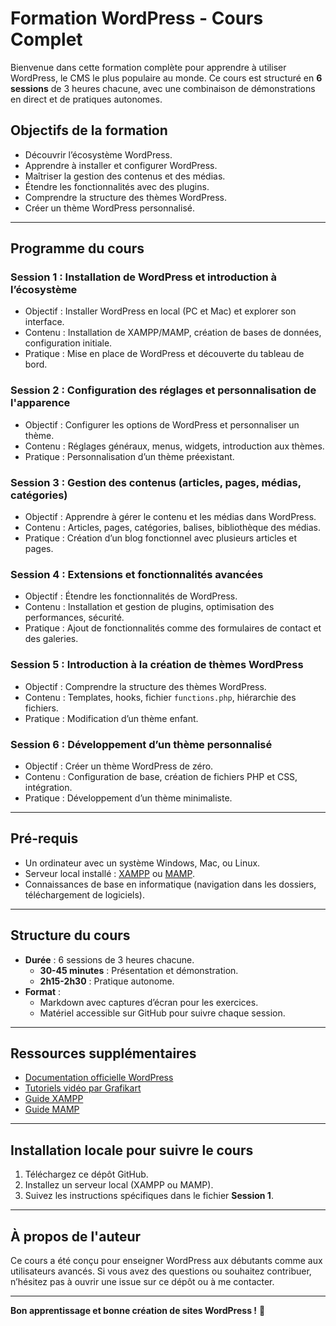 # Formation WordPress - Cours Complet

Bienvenue dans cette formation complète pour apprendre à utiliser WordPress, le CMS le plus populaire au monde. Ce cours est structuré en **6 sessions** de 3 heures chacune, avec une combinaison de démonstrations en direct et de pratiques autonomes.

## Objectifs de la formation
- Découvrir l’écosystème WordPress.
- Apprendre à installer et configurer WordPress.
- Maîtriser la gestion des contenus et des médias.
- Étendre les fonctionnalités avec des plugins.
- Comprendre la structure des thèmes WordPress.
- Créer un thème WordPress personnalisé.

---

## Programme du cours

### **Session 1 : Installation de WordPress et introduction à l’écosystème**
- Objectif : Installer WordPress en local (PC et Mac) et explorer son interface.
- Contenu : Installation de XAMPP/MAMP, création de bases de données, configuration initiale.
- Pratique : Mise en place de WordPress et découverte du tableau de bord.

### **Session 2 : Configuration des réglages et personnalisation de l'apparence**
- Objectif : Configurer les options de WordPress et personnaliser un thème.
- Contenu : Réglages généraux, menus, widgets, introduction aux thèmes.
- Pratique : Personnalisation d’un thème préexistant.

### **Session 3 : Gestion des contenus (articles, pages, médias, catégories)**
- Objectif : Apprendre à gérer le contenu et les médias dans WordPress.
- Contenu : Articles, pages, catégories, balises, bibliothèque des médias.
- Pratique : Création d’un blog fonctionnel avec plusieurs articles et pages.

### **Session 4 : Extensions et fonctionnalités avancées**
- Objectif : Étendre les fonctionnalités de WordPress.
- Contenu : Installation et gestion de plugins, optimisation des performances, sécurité.
- Pratique : Ajout de fonctionnalités comme des formulaires de contact et des galeries.

### **Session 5 : Introduction à la création de thèmes WordPress**
- Objectif : Comprendre la structure des thèmes WordPress.
- Contenu : Templates, hooks, fichier `functions.php`, hiérarchie des fichiers.
- Pratique : Modification d’un thème enfant.

### **Session 6 : Développement d’un thème personnalisé**
- Objectif : Créer un thème WordPress de zéro.
- Contenu : Configuration de base, création de fichiers PHP et CSS, intégration.
- Pratique : Développement d’un thème minimaliste.

---

## Pré-requis
- Un ordinateur avec un système Windows, Mac, ou Linux.
- Serveur local installé : [XAMPP](https://www.apachefriends.org/index.html) ou [MAMP](https://www.mamp.info/).
- Connaissances de base en informatique (navigation dans les dossiers, téléchargement de logiciels).

---

## Structure du cours
- **Durée** : 6 sessions de 3 heures chacune.
  - **30-45 minutes** : Présentation et démonstration.
  - **2h15-2h30** : Pratique autonome.
- **Format** : 
  - Markdown avec captures d’écran pour les exercices.
  - Matériel accessible sur GitHub pour suivre chaque session.

---

## Ressources supplémentaires
- [Documentation officielle WordPress](https://wordpress.org/support/)
- [Tutoriels vidéo par Grafikart](https://grafikart.fr/)
- [Guide XAMPP](https://www.apachefriends.org/index.html)
- [Guide MAMP](https://www.mamp.info/)

---

## Installation locale pour suivre le cours
1. Téléchargez ce dépôt GitHub.
2. Installez un serveur local (XAMPP ou MAMP).
3. Suivez les instructions spécifiques dans le fichier **Session 1**.

---

## À propos de l'auteur
Ce cours a été conçu pour enseigner WordPress aux débutants comme aux utilisateurs avancés. Si vous avez des questions ou souhaitez contribuer, n’hésitez pas à ouvrir une issue sur ce dépôt ou à me contacter.

---

**Bon apprentissage et bonne création de sites WordPress !** 🚀
